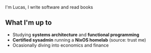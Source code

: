 I'm Lucas, I write software and read books

## What I'm up to

- Studying **systems architecture** and **functional programming**
- **Certified sysadmin** running a **NixOS homelab** (source: trust me)
- Ocasionally diving into economics and finance
